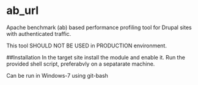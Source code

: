 # ab_url
Apache benchmark (ab) based performance profiling tool for Drupal sites with authenticated traffic.

This tool SHOULD NOT BE USED in PRODUCTION environment.

##Installation
In the target site install the module and enable it.
Run the provided shell script, preferabvly on a sepatarate machine.

Can be run in Windows-7 using git-bash
